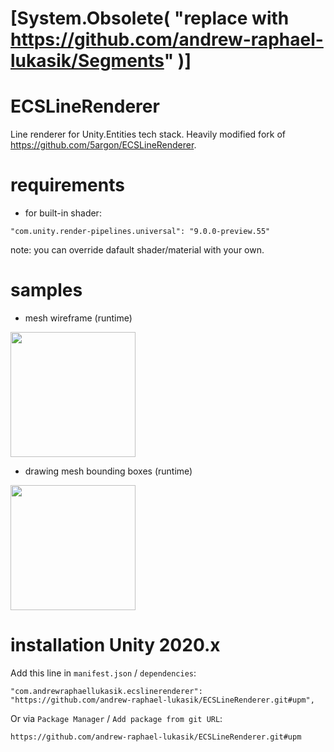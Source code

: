 # [System.Obsolete( "replace with https://github.com/andrew-raphael-lukasik/Segments" )]

# ECSLineRenderer
Line renderer for Unity.Entities tech stack. Heavily modified fork of https://github.com/5argon/ECSLineRenderer.

# requirements
- for built-in shader:
```
"com.unity.render-pipelines.universal": "9.0.0-preview.55"
```
note: you can override dafault shader/material with your own.

# samples
- mesh wireframe (runtime)
<img src="https://i.imgur.com/NCC71mD.gif" height="200">

- drawing mesh bounding boxes (runtime)
<img src="https://i.imgur.com/J1mzvSbl.jpg" height="200">

# installation Unity 2020.x
Add this line in `manifest.json` / `dependencies`:
```
"com.andrewraphaellukasik.ecslinerenderer": "https://github.com/andrew-raphael-lukasik/ECSLineRenderer.git#upm",
```

Or via `Package Manager` / `Add package from git URL`:
```
https://github.com/andrew-raphael-lukasik/ECSLineRenderer.git#upm
```
